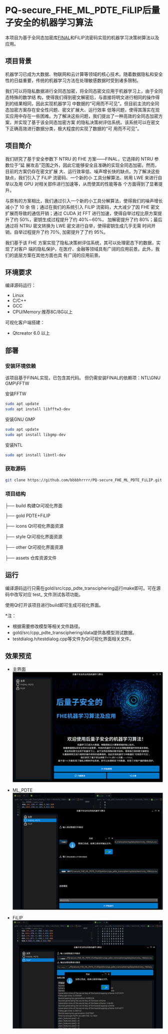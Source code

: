 # PQ-secure_FHE_ML_PDTE_FiLIP后量子安全的机器学习算法
本项目为基于全同态加密库[FINAL](https://github.com/KULeuven-COSIC/FINAL)和FiLIP流密码实现的机器学习决策树算法以及应用。

## 项目背景
机器学习已成为大数据、物联网和云计算等领域的核心技术。随着数据隐私和安全性的日益重要，传统的机器学习方法在处理敏感数据时受到诸多限制。

我们可以将隐私数据进行全同态加密，将全同态密文应用于机器学习上，由于全同态特殊的数学结
构，使得我们得到密文解密后，与直接将明文进行相同的操作得到的结果相同，因此实现机器学习
中数据的“可用而不可见”。但目前主流的全同态加密方案存在安全性问题、密文扩展大、运行效率
低等问题，使得其落实在现实应用中存在一些困难。为了解决这些问题，我们提出了一种高效的全同态加密方案，并实现了基于该全同态加密方案
的隐私决策树评估系统。该系统可以在密文下正确高效进行数据分类，极大程度的实现了数据的“可
用而不可见”。

## 项目简介
我们研究了基于安全参数下 NTRU 的 FHE 方案——FINAL，它选择的 NTRU 参数位于“延
展攻击”范围之外，因此它能够安全且准确的实现全同态加密。然而，目前的方案仍存在密文扩展
大、运行效率低、噪声增长快的缺点。为了解决这些缺点，我们引入了 FiLIP 流密码、一个新的小
工具分解算法、转用 LWE 来进行自举以及用 GPU 对相关部件进行加速等，从而使其的性能等各
个方面得到了显著提升。

与原有的方案相比，我们通过引入一个新的小工具分解算法，使得我们的噪声增长减小了 10 余
倍；通过在我们的系统引入 FiLIP 流密码，大大减少了因 FHE 密文扩展而导致的通信开销；通过
CUDA 对 FFT 进行加速，使得自举过程比原方案提升了约 50%，密钥生成过程提升了约 40%∼60%，
加解密提升了约 80%；最后通过将 NTRU 密文转换为 LWE 密文进行自举，使得密钥生成几乎无需
时间开销，自举过程提升了约 70%, 加密提升了了约 95%。

我们基于该 FHE 方案实现了隐私决策树评估系统，其可以处理密态下的数据，实现了对客户
端的隐私保护，在医疗、金融等领域具有广阔的应用前景。此外，我们的底层方案在其他方面也具
有广阔的应用前景。

## 环境要求
编译源码运行：
- Linux
- C/C++
- GCC
- CPU/Memory:推荐8C/8G以上

可视化客户端搭建：
- Qtcreator 6.0 以上
## 部署
### 安装环境依赖
该项目基于FINAL实现，已包含其代码。
但仍需安装FINAL的依赖项：NTL\GNU GMP\FFTW

安装FFTW

```bash
sudo apt update
sudo apt install libfftw3-dev
```

安装GNU GMP

```bash
sudo apt update
sudo apt install libgmp-dev
```

安装NTL
```bash
sudo apt install libntl-dev
```
### 获取源码
```bash
git clone https://github.com/bbbbhrrrr/PQ-secure_FHE_ML_PDTE_FiLIP.git
```
### 项目结构
├── build 构建Qt可视化界面

├── gold PDTE+FiLIP

├── icons Qt可视化界面资源

├── style Qt可视化界面资源

├── other Qt可视化界面资源

├── assets 仓库资源文件

## 运行
编译源码运行只需在gold/src/cpp_pdte_transciphering运行make即可。可在源码中改写对应 test_ 文件测试各项功能。

使用Qt打开该项目进行build即可生成可视化界面。

*注：
- 根据需要修改模型等相关文件路径。
- gold/src/cpp_pdte_transciphering/data提供各模型测试数据。
- testdialog.h/testdialog.cpp等文件为Qt可视化界面相关文件。

## 效果预览
- 主界面
![主界面](assets/main.png)

- ML_PDTE
![ML](assets/ml.png)

- FiLIP
![FILIP](assets/filip.png)








